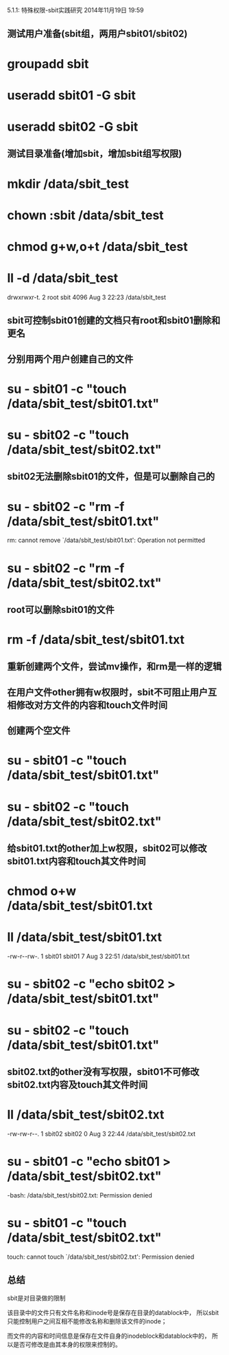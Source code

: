 5.1.1: 特殊权限-sbit实践研究
2014年11月19日
19:59
## 测试用户准备(sbit组，两用户sbit01/sbit02)
# groupadd sbit
# useradd sbit01 -G sbit
# useradd sbit02 -G sbit
 
## 测试目录准备(增加sbit，增加sbit组写权限)
# mkdir /data/sbit_test
# chown :sbit /data/sbit_test
# chmod g+w,o+t /data/sbit_test
# ll -d /data/sbit_test
drwxrwxr-t. 2 root sbit 4096 Aug  3 22:23 /data/sbit_test
 
## sbit可控制sbit01创建的文档只有root和sbit01删除和更名
## 分别用两个用户创建自己的文件
# su - sbit01 -c "touch /data/sbit_test/sbit01.txt"
# su - sbit02 -c "touch /data/sbit_test/sbit02.txt"
 
## sbit02无法删除sbit01的文件，但是可以删除自己的
# su - sbit02 -c "rm -f /data/sbit_test/sbit01.txt"
rm: cannot remove `/data/sbit_test/sbit01.txt': Operation not permitted
# su - sbit02 -c "rm -f /data/sbit_test/sbit02.txt"
 
## root可以删除sbit01的文件
# rm -f /data/sbit_test/sbit01.txt
 
## 重新创建两个文件，尝试mv操作，和rm是一样的逻辑
 
## 在用户文件other拥有w权限时，sbit不可阻止用户互相修改对方文件的内容和touch文件时间
## 创建两个空文件
# su - sbit01 -c "touch /data/sbit_test/sbit01.txt"
# su - sbit02 -c "touch /data/sbit_test/sbit02.txt"
 
## 给sbit01.txt的other加上w权限，sbit02可以修改sbit01.txt内容和touch其文件时间
# chmod o+w /data/sbit_test/sbit01.txt
# ll /data/sbit_test/sbit01.txt
-rw-r--rw-. 1 sbit01 sbit01 7 Aug  3 22:51 /data/sbit_test/sbit01.txt
# su - sbit02 -c "echo sbit02 > /data/sbit_test/sbit01.txt"
# su - sbit02 -c "touch /data/sbit_test/sbit01.txt"
 
## sbit02.txt的other没有写权限，sbit01不可修改sbit02.txt内容及touch其文件时间
# ll /data/sbit_test/sbit02.txt
-rw-rw-r--. 1 sbit02 sbit02 0 Aug  3 22:44 /data/sbit_test/sbit02.txt
# su - sbit01 -c "echo sbit01 > /data/sbit_test/sbit02.txt"
-bash: /data/sbit_test/sbit02.txt: Permission denied
# su - sbit01 -c "touch /data/sbit_test/sbit02.txt"
touch: cannot touch `/data/sbit_test/sbit02.txt': Permission denied
 
## 总结
sbit是对目录做的限制
 
该目录中的文件只有文件名称和inode号是保存在目录的datablock中，
所以sbit只能控制用户之间互相不能修改名称和删除该文件的inode；
 
而文件的内容和时间信息是保存在文件自身的inodeblock和datablock中的，
所以是否可修改是由其本身的权限来控制的。
